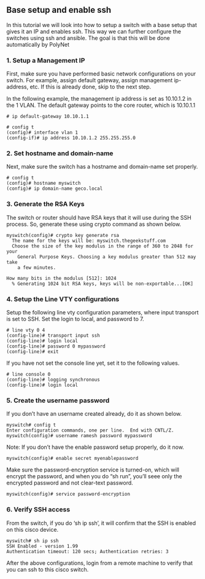 ## Base setup and enable ssh
In this tutorial we will look into how to setup a switch with a base setup that gives it an IP and enables ssh. This way we can further configure the switches using ssh and ansible. The goal is that this will be done automatically by PolyNet


### 1. Setup a Management IP
First, make sure you have performed basic network configurations on your switch. For example, assign default gateway, assign management ip-address, etc. If this is already done, skip to the next step.

In the following example, the management ip address is set as 10.10.1.2 in the 1 VLAN. The default gateway points to the core router, which is 10.10.1.1


    # ip default-gateway 10.10.1.1

    # config t
    (config)# interface vlan 1
    (config-if)# ip address 10.10.1.2 255.255.255.0


### 2. Set hostname and domain-name
Next, make sure the switch has a hostname and domain-name set properly.

    # config t
    (config)# hostname myswitch
    (config)# ip domain-name geco.local

### 3. Generate the RSA Keys
The switch or router should have RSA keys that it will use during the SSH process. So, generate these using crypto command as shown below.


    myswitch(config)# crypto key generate rsa
      The name for the keys will be: myswitch.thegeekstuff.com
      Choose the size of the key modulus in the range of 360 to 2048 for your
        General Purpose Keys. Choosing a key modulus greater than 512 may take
        a few minutes.

    How many bits in the modulus [512]: 1024
      % Generating 1024 bit RSA keys, keys will be non-exportable...[OK]

### 4. Setup the Line VTY configurations

Setup the following line vty configuration parameters, where input transport is set to SSH. Set the login to local, and password to 7.

    # line vty 0 4
    (config-line)# transport input ssh
    (config-line)# login local
    (config-line)# password 0 mypassword
    (config-line)# exit

If you have not set the console line yet, set it to the following values.

    # line console 0
    (config-line)# logging synchronous
    (config-line)# login local

### 5. Create the username password
If you don’t have an username created already, do it as shown below.

    myswitch# config t
    Enter configuration commands, one per line.  End with CNTL/Z.
    myswitch(config)# username ramesh password mypassword

Note: If you don’t have the enable password setup properly, do it now.

    myswitch(config)# enable secret myenablepassword

Make sure the password-encryption service is turned-on, which will encrypt the password, and when you do “sh run”, you’ll seee only the encrypted password and not clear-text password.

    myswitch(config)# service password-encryption

### 6. Verify SSH access
From the switch, if you do ‘sh ip ssh’, it will confirm that the SSH is enabled on this cisco device.

    myswitch# sh ip ssh
    SSH Enabled - version 1.99
    Authentication timeout: 120 secs; Authentication retries: 3

After the above configurations, login from a remote machine to verify that you can ssh to this cisco switch.
